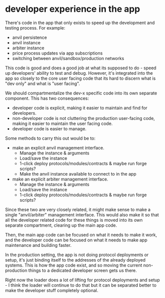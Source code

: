 # developer experience in the app

There's code in the app that only exists to speed up the development and testing process. For example:
- anvil persistence
- anvil instance
- arbiter instance
- price process updates via app subscriptions
- switching between anvil/sandbox/production networks


This code is good and does a good job at what its supposed to do - speed up developers' ability to test and debug. However, it's integrated into the app
so closely to the core user facing code that its hard to discern what is "dev only" and what is "user facing".

We should compartmentalize the dev-x specific code into its own separate component. This has two consequences:
- developer code is explicit, making it easier to maintain and find for developers.
- non-developer code is not cluttering the production user-facing code, making it easier to maintain the user facing code.
- developer code is easier to manage.

Some methods to carry this out would be to:
- make an explicit anvil management interface.
    - Manage the instance & arguments
    - Load/save the instance
    - 1-click deploy protocols/modules/contracts & maybe run forge scripts?
    - Make the anvil instance available to connect to in the app
- make an explicit arbiter management interface.
    - Manage the instance & arguments
    - Load/save the instance
    - 1-click deploy protocols/modules/contracts & maybe run forge scripts?

Since these two are very closely related, it might make sense to make a single "anvil/arbiter" management interface.
This would also make it so that all the developer related code for these things is moved into its own separate compartment, clearing up the main app code.

Then, the main app code can be focused on what it needs to make it work, and the developer code can be focused on what it needs to make app maintenance and building faster.

In the production setting, the app is not doing protocol deployments or setup, it's just binding itself to the addresses of the already deployed systems. This is how the app code exist, and so moving the current non-production things to a dedicated developer screen gets us there.

Right now the loader does a lot of lifting for protocol deployments and setup - I think the loader will continue to do that but it can be separated better to make the developer stuff completely optional.
